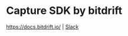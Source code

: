 # Capture SDK by bitdrift

https://docs.bitdrift.io/ | [Slack](https://communityinviter.com/apps/bitdriftpublic/bitdrifters)